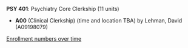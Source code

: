 **PSY 401**: Psychiatry Core Clerkship (11 units)

- **A00** (Clinical Clerkship) (time and location TBA) by Lehman, David (A09198079)

[Enrollment numbers over time](./PSY401.tsv)
